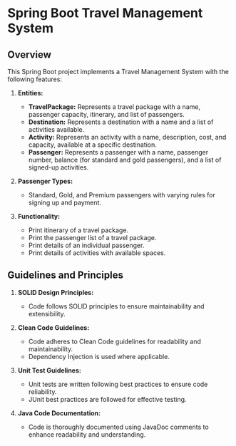 # Spring Boot Travel Management System

## Overview

This Spring Boot project implements a Travel Management System with the following features:

1. **Entities:**
   - **TravelPackage:** Represents a travel package with a name, passenger capacity, itinerary, and list of passengers.
   - **Destination:** Represents a destination with a name and a list of activities available.
   - **Activity:** Represents an activity with a name, description, cost, and capacity, available at a specific destination.
   - **Passenger:** Represents a passenger with a name, passenger number, balance (for standard and gold passengers), and a list of signed-up activities.
   
2. **Passenger Types:**
   - Standard, Gold, and Premium passengers with varying rules for signing up and payment.

3. **Functionality:**
   - Print itinerary of a travel package.
   - Print the passenger list of a travel package.
   - Print details of an individual passenger.
   - Print details of activities with available spaces.

## Guidelines and Principles

1. **SOLID Design Principles:**
   - Code follows SOLID principles to ensure maintainability and extensibility.

2. **Clean Code Guidelines:**
   - Code adheres to Clean Code guidelines for readability and maintainability.
   - Dependency Injection is used where applicable.

3. **Unit Test Guidelines:**
   - Unit tests are written following best practices to ensure code reliability.
   - JUnit best practices are followed for effective testing.

4. **Java Code Documentation:**
   - Code is thoroughly documented using JavaDoc comments to enhance readability and understanding.
